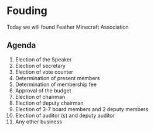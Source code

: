 # Fouding
Today we will found Feather Minecraft Association

## Agenda
1. Election of the Speaker
2. Election of secretary
3. Election of vote counter
4. Determination of present members
5. Determination of membership fee
6. Approval of the budget
7. Election of chairman
8. Election of deputy chairman
9. Election of 3-7 board members and 2 deputy members
10. Election of auditor (s) and deputy auditor 
11. Any other business